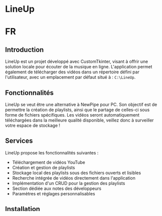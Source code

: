 # LineUp

# FR
## Introduction
LineUp est un projet développé avec CustomTkinter, visant à offrir une solution locale pour écouter de la musique en ligne. L'application permet également de télécharger des vidéos dans un répertoire défini par l'utilisateur, avec un emplacement par défaut situé à : `C:\LineUp`.

## Fonctionnalités
LineUp se veut être une alternative à NewPipe pour PC. Son objectif est de permettre la création de playlists, ainsi que le partage de celles-ci sous forme de fichiers spécifiques. Les vidéos seront automatiquement téléchargées dans la meilleure qualité disponible, veillez donc à surveiller votre espace de stockage !

## Services
LineUp propose les fonctionnalités suivantes :

- Téléchargement de vidéos YouTube
- Création et gestion de playlists
- Stockage local des playlists sous des fichiers ouverts et lisibles
- Recherche intégrée de vidéos directement dans l'application
- Implémentation d'un CRUD pour la gestion des playlists
- Section dédiée aux notes des développeurs
- Paramètres et réglages personnalisables

## Installation
Pour pouvoir utiliser le logiciel, si vous utilisez la version Python, vous devrez d'abord installer les bibliothèques nécessaires (si ce n'est pas déjà fait) à l'aide de la commande suivante :  `pip install -r requirements.txt`. Une fois cela fait, vous pouvez commencer à utiliser l'application. Pour la version .exe (qui sera probablement disponible dans de futures mises à jour), l'installation des bibliothèques ne sera pas nécessaire.


### API Youtube et Discord
Pour que LineUp fonctionne de manière optimale et simplifiée, nous utilisons les API de YouTube et de Discord afin de communiquer avec ces services. L'API YouTube permet d'effectuer des recherches directement depuis LineUp vers YouTube, tandis que l'API Discord permet à vos amis de savoir quelle musique vous écoutez, offrant ainsi une fonctionnalité similaire à celle de Spotify.

**Fait par Killex et ValentinRyckaert**


# EN
## Introduction
LineUp is a project developed with CustomTkinter, designed to provide a local solution for online music streaming. The application also allows users to download videos into a specified directory, with a default location set to: `C:\LineUp`.

## Features
LineUp aims to be a PC alternative to NewPipe. Its goal is to enable playlist creation and facilitate sharing through dedicated files. Videos are automatically downloaded in the highest quality available, so be mindful of your storage space !

## Services
LineUp offers the following features:

- YouTube video downloader
- Playlist creation and management
- Local storage of playlists in open and readable files
- Integrated video search within the application
- CRUD implementation for playlist management
- Developer notes section
- Customizable settings and configurations

## Installation
To use the software, if you are using the Python version, you first need to install the required libraries (if you haven’t already) using the following command : `pip install -r requirements.txt`. Once this is done, you can start using the application. For the .exe version (which will likely be available in future updates), no library installation will be required

### YouTube and Discord API
To ensure LineUp operates efficiently and seamlessly, we use the YouTube and Discord APIs to interact with these services. The YouTube API allows LineUp to perform searches directly on YouTube, while the Discord API enables your friends to see what music you're listening to, providing a feature similar to Spotify.

**Created by Killex and ValentinRyckaert**
